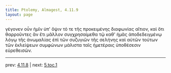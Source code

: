 ```yaml
---
title: Ptolemy, Almagest, 4.11.9
layout: page
---
```


γέγονεν οὖν ἡμῖν ὑπ' ὄψιν τό τε τῆς προκειμένης διαφωνίας αἴτιον, καὶ ὅτι θαρροῦντες ἂν ἔτι μᾶλλον συγχρησαίμεθα τῷ καθ' ἡμᾶς ἀποδεδειγμένῳ λόγῳ τῆς ἀνωμαλίας ἐπὶ τῶν συζυγιῶν τῆς σελήνης καὶ αὐτῶν τούτων τῶν ἐκλείψεων συμφώνων μάλιστα ταῖς ἡμετέραις ὑποθέσεσιν εὑρεθεισῶν. 

---

prev: [4.11.8](../4.11.8/) | next: [5.toc.1](../5.toc.1/)

